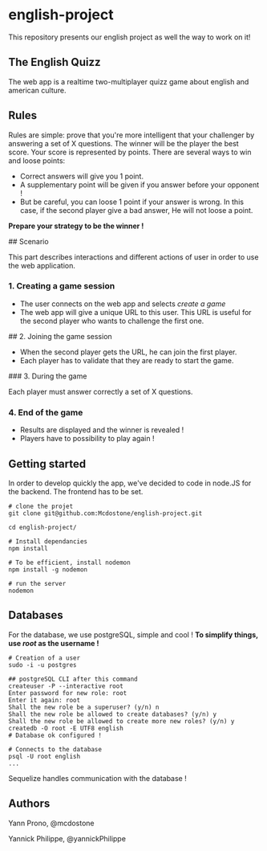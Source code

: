 # english-project


This repository presents our english project as well the way to work on it!


## The English Quizz

The web app is a realtime two-multiplayer quizz game about english and american culture.

## Rules

Rules are simple: prove that you're more intelligent that your challenger by answering a set of X questions. The winner will be the player the best score. Your score is represented by points. There are several ways to win and loose points:
 - Correct answers will give you 1 point.
 - A supplementary point will be given if you answer before your opponent !
 - But be careful, you can loose 1 point if your answer is wrong. In this case, if the second player give a bad answer, He will not loose a point.


**Prepare your strategy to be the winner !**


## Scenario

This part describes interactions and different actions of user in order to use the web application.  

### 1. Creating a game session

 - The user connects on the web app and selects *create a game*
 - The web app will give a unique URL to this user. This URL is useful for the second player who wants to challenge the first one.

 ## 2. Joining the game session

  - When the second player gets the URL, he can join the first player.
  - Each player has to validate that they are ready to start the game.

### 3. During the game

  Each player must answer correctly a set of X questions.


### 4. End of the game
  - Results are displayed and the winner is revealed !
  - Players have to possibility to play again !


## Getting started

In order to develop quickly the app, we've decided to code in node.JS for the backend. The frontend has to be set.

    # clone the projet
    git clone git@github.com:Mcdostone/english-project.git

    cd english-project/

    # Install dependancies
    npm install

    # To be efficient, install nodemon
    npm install -g nodemon

    # run the server
    nodemon

## Databases
For the database, we use postgreSQL, simple and cool !
**To simplify things, use *root* as the username !**

    # Creation of a user
    sudo -i -u postgres

    ## postgreSQL CLI after this command
    createuser -P --interactive root
    Enter password for new role: root
    Enter it again: root
    Shall the new role be a superuser? (y/n) n
    Shall the new role be allowed to create databases? (y/n) y
    Shall the new role be allowed to create more new roles? (y/n) y
    createdb -O root -E UTF8 english
    # Database ok configured !

    # Connects to the database
    psql -U root english
    ...


Sequelize handles communication with the database !

## Authors

Yann Prono, @mcdostone

Yannick Philippe, @yannickPhilippe
